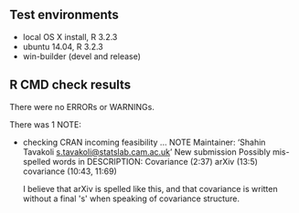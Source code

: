 ## Test environments
* local OS X install, R 3.2.3
* ubuntu 14.04, R 3.2.3
* win-builder (devel and release)

## R CMD check results
There were no ERRORs or WARNINGs. 

There was 1 NOTE:

* checking CRAN incoming feasibility ... NOTE
        Maintainer: ‘Shahin Tavakoli <s.tavakoli@statslab.cam.ac.uk>’
        New submission
        Possibly mis-spelled words in DESCRIPTION:
          Covariance (2:37)
          arXiv (13:5)
          covariance (10:43, 11:69)

    I believe that arXiv is spelled like this, and that covariance is written without
    a final 's' when speaking of covariance structure. 


